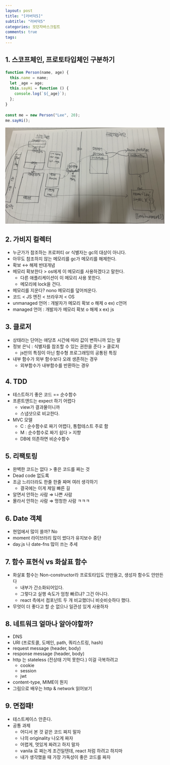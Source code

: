 ```yaml
---
layout: post
title: "[러버덕5]"
subtitle: "러버덕5"
categories: 모던자바스크립트
comments: true
tags: 
---
```


## 1. 스코프체인, 프로토타입체인 구분하기

```jsx
function Person(name, age) {
  this.name = name;
  let _age = age;
  this.sayHi = function () {
    console.log(`${_age}`);
  };
}

const me = new Person("Lee", 20);
me.sayHi();

```

![체인구분](/assets/img/study/체인구분.png)<br>

## 2. 가비지 컬렉터

- 누군가가 참조하는 프로퍼티 or 식별자는 gc의 대상이 아니다.
- 아무도 참조하지 않는 메모리를 gc가 메모리를 해제한다.
- 확보 ↔ 해제 반대개념
- 메모리 확보한다 > os에게 이 메모리를 사용하겠다고 말한다.
    - 다른 애플리케이션이 이 메모리 사용 못한다.
    - 메모리에 lock을 건다.
- 메모리를 지운다? nono 메모리를 덮어씌운다.
- 코드 < JS 엔진 < 브라우저 < OS
- unmanaged 언어 : 개발자가 메모리 확보 o 해제 o  ex) c언어
- managed 언어 : 개발자가 메모리 확보 o 해제 x ex) js

## 3. 클로저

- 상태라는 단어는 애당초 시간에 따라 값이 변하니까 있는 말
- 정보 은닉 : 식별자를 참조할 수 있는 권한을 준다 > 클로저
    - js만의 특징이 아닌 함수형 프로그래밍의 공통된 특징
- 내부 함수가 외부 함수보다 오래 생존하는 경우
    - 외부함수가 내부함수를 반환하는 경우
    

## 4. TDD

- 테스트하기 좋은 코드 == 순수함수
- 프론트앤드는 expect 하기 어렵다
    - view가 결과물이니까
    - 스냅샷으로 비교한다.
- MVC 모델
    - C : 순수함수로 짜기 어렵다, 통합테스트 주로 함
    - M : 순수함수로 짜기 쉽다 > 지향
    - DB에 의존하면 비순수함수
    

## 5. 리팩토링

- 완벽한 코드는 없다 > 좋은 코드를 짜는 것
- Dead code 없도록
- 조금 느리더라도 한줄 한줄 짜며 여러 생각하기
    - 결국에는 이게 제일 빠른 길
- 알면서 안하는 사람 ⇒ 나쁜 사람
- 몰라서 안하는 사람 ⇒ 멍청한 사람 ㅋㅋㅋ

## 6. Date 객체

- 현업에서 많이 쓸까? No
- moment 라이브러리 많이 썼다가 유지보수 중단
- day.js 나 date-fns 많이 쓰는 추세

## 7. 함수 표현식 vs 화살표 함수

- 화살표 함수는 Non-constructor라 프로토타입도 안만들고, 생성자 함수도 안만든다
    - 내부가 간소화되어있다.
    - 그렇다고 실행 속도가 엄청 빠르냐? 그건 아니다.
    - react 측에서 컴포넌트 두 개 비교했더니 비슷비슷하다 했다.
- 무엇이 더 좋다고 할 순 없으나 일관성 있게 사용하자

## 8. 네트워크 얼마나 알아야할까?

- DNS
- URI (프로토콜, 도메인, path, 쿼리스트링, hash)
- request message (header, body)
- response message (header, body)
- http 는 stateless (전상태 기억 못한다.) 이걸 극복하려고
    - cookie
    - session
    - jwt
- content-type, MIME이 뭔지
- 그림으로 배우는 http & network 읽어보기

## 9. 면접때!

- 테스트케이스 안준다.
- 공통 과제
    - 어디서 본 것 같은 코드 짜지 말자
    - 나의 originality 나오게 짜자
    - 어렵게, 멋있게 짜려고 하지 말자
    - vanila 로 짜는게 조건일텐데, react 처럼 하려고 하지마
    - 내가 생각했을 때 가장 가독성이 좋은 코드를 짜자